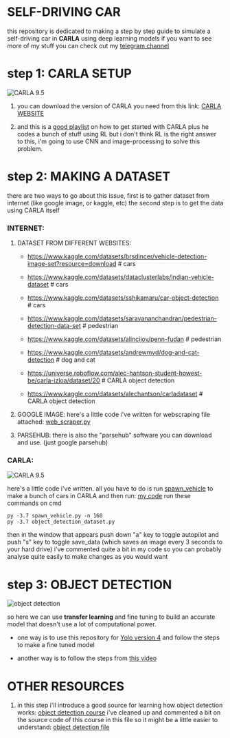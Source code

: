 # SELF-DRIVING CAR
 this repository is dedicated to making a step by step guide to simulate a self-driving car in **CARLA** using deep learning models 
 if you want to see more of my stuff you can check out my [telegram channel](https://t.me/engineering_stuff_69)

# step 1: CARLA SETUP

![CARLA 9.5](https://i.ibb.co/ysPTLMq/Untitled.png)

1. you can download the version of CARLA you need from this link: [CARLA WEBSITE](https://carla.org/)

2. and this is a [good playlist](https://www.youtube.com/playlist?list=PLQVvvaa0QuDeI12McNQdnTlWz9XlCa0uo) on how to get started with CARLA plus he codes a bunch of stuff using RL but i don't think RL is the right answer to this, i'm going to use CNN and image-processing to solve this problem.

# step 2: MAKING A DATASET
there are two ways to go about this issue, first is to gather dataset from internet (like google image, or kaggle, etc) 
the second step is to get the data using CARLA itself
 
### INTERNET:

1. DATASET FROM DIFFERENT WEBSITES: <br />

    - https://www.kaggle.com/datasets/brsdincer/vehicle-detection-image-set?resource=download    # cars <br />

    - https://www.kaggle.com/datasets/dataclusterlabs/indian-vehicle-dataset                     # cars <br />

    - https://www.kaggle.com/datasets/sshikamaru/car-object-detection                            # cars <br />

    - https://www.kaggle.com/datasets/saravananchandran/pedestrian-detection-data-set            # pedestrian <br />

    - https://www.kaggle.com/datasets/alincijov/penn-fudan                                       # pedestrian <br />

    - https://www.kaggle.com/datasets/andrewmvd/dog-and-cat-detection                            # dog and cat <br />

    - https://universe.roboflow.com/alec-hantson-student-howest-be/carla-izloa/dataset/20        # CARLA object detection <br />

    - https://www.kaggle.com/datasets/alechantson/carladataset                                   # CARLA object detection <br />

   
2. GOOGLE IMAGE: here's a little code i've written for webscraping file attached: [web_scraper.py](https://github.com/ArthasMenethil-A/CARLA/blob/main/other%20code/web_scraper.py)

3. PARSEHUB: there is also the "parsehub" software you can download and use. (just google parsehub)

### CARLA:

![CARLA 9.5](https://i.ibb.co/bdkMCbK/1245568.png)

here's a little code i've written. all you have to do is run [spawn_vehicle](https://github.com/ArthasMenethil-A/Self-driving-car/blob/main/CARLA%20CODES/spawn_npc.py) to make a bunch of cars in CARLA and then run: [my code](https://github.com/ArthasMenethil-A/CARLA/blob/main/CARLA%20CODES/object_detection_dataset.py)
run these commands on cmd 

    py -3.7 spawn_vehicle.py -n 160 
    py -3.7 object_detection_dataset.py 

then in the window that appears push down "a" key to toggle autopilot and push "s" key to toggle save_data (which saves an image every 3 seconds to your hard drive)
i've commented quite a bit in my code so you can probably analyse quite easily to make changes as you would want 

# step 3: OBJECT DETECTION


![object detection](https://i.ibb.co/ZL8dW5S/detected-picture.jpg)

so here we can use **transfer learning** and fine tuning to build an accurate model that doesn't use a lot of computational power. 

- one way is to use this repository for [Yolo version 4](https://github.com/AlexeyAB/darknet) and follow the steps to make a fine tuned model 

- another way is to follow the steps from [this video](https://www.youtube.com/watch?v=tFNJGim3FXw&list=WL&index=1&t=1282s&ab_channel=NicholasRenotte)

# OTHER RESOURCES

 1. in this step i'll introduce a good source for learning how object detection works: [object detection course](https://www.youtube.com/watch?v=yqkISICHH-U&ab_channel=NicholasRenotte)
  i've cleaned up and commented a bit on the source code of this course in this file so it might be a little easier to understand: [object detection file](https://github.com/ArthasMenethil-A/CARLA/blob/main/object%20detection/Training_model.ipynb)

